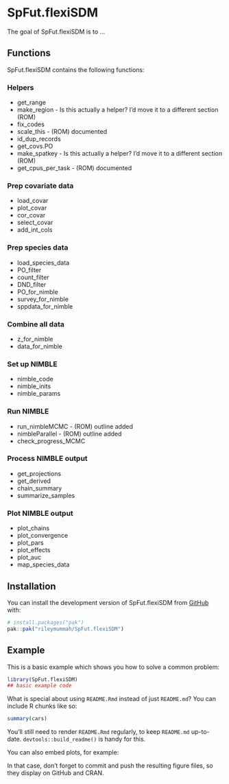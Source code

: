 
<!-- README.md is generated from README.Rmd. Please edit that file -->

# SpFut.flexiSDM

<!-- badges: start -->
<!-- badges: end -->

The goal of SpFut.flexiSDM is to …

## Functions

SpFut.flexiSDM contains the following functions:

### Helpers

- get_range
- make_region - Is this actually a helper? I’d move it to a different
  section (ROM)
- fix_codes
- scale_this - (ROM) documented
- id_dup_records
- get_covs.PO
- make_spatkey - Is this actually a helper? I’d move it to a different
  section (ROM)
- get_cpus_per_task - (ROM) documented

### Prep covariate data

- load_covar
- plot_covar
- cor_covar
- select_covar
- add_int_cols

### Prep species data

- load_species_data
- PO_filter
- count_filter
- DND_filter
- PO_for_nimble
- survey_for_nimble
- sppdata_for_nimble

### Combine all data

- z_for_nimble
- data_for_nimble

### Set up NIMBLE

- nimble_code
- nimble_inits
- nimble_params

### Run NIMBLE

- run_nimbleMCMC - (ROM) outline added
- nimbleParallel - (ROM) outline added
- check_progress_MCMC

### Process NIMBLE output

- get_projections
- get_derived
- chain_summary
- summarize_samples

### Plot NIMBLE output

- plot_chains
- plot_convergence
- plot_pars
- plot_effects
- plot_auc
- map_species_data

## Installation

You can install the development version of SpFut.flexiSDM from
[GitHub](https://github.com/) with:

``` r
# install.packages("pak")
pak::pak("rileymummah/SpFut.flexiSDM")
```

## Example

This is a basic example which shows you how to solve a common problem:

``` r
library(SpFut.flexiSDM)
## basic example code
```

What is special about using `README.Rmd` instead of just `README.md`?
You can include R chunks like so:

``` r
summary(cars)
```

You’ll still need to render `README.Rmd` regularly, to keep `README.md`
up-to-date. `devtools::build_readme()` is handy for this.

You can also embed plots, for example:

In that case, don’t forget to commit and push the resulting figure
files, so they display on GitHub and CRAN.

